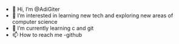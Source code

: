 - 👋 Hi, I’m @AdiGiter
- 👀 I’m interested in learning new tech and exploring new areas of computer science
- 🌱 I’m currently learning c and git
- 📫 How to reach me -github
<!---
AdiGiter/AdiGiter is a ✨ special ✨ repository because its `README.md` (this file) appears on your GitHub profile.
You can click the Preview link to take a look at your changes.
--->

